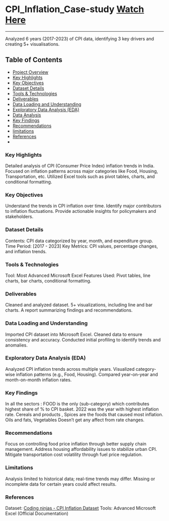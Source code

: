 # CPI_Inflation_Case-study [Watch Here](https://docs.google.com/spreadsheets/d/1-6yY8VMKGDovA0BkHGjZeUiVrZHtE-FO/edit?usp=drive_link&ouid=113571536335636911942&rtpof=true&sd=true)
---
Analyzed 6 years (2017-2023) of CPI data, identifying 3 key drivers and creating 5+ visualisations.

## Table of Contents
- [Project Overview](#Project-Overview)
- [Key Highlights](#Key-Highlights)
- [Key Objectives](#Key-Objectives)
- [Dataset Details](#Dataset-Details)
- [Tools & Technologies](#Tools-&Technologies)
- [Deliverables](#The-Deliverables)
- [Data Loading and Understanding](#Data-Loading-&Understanding)
- [Exploratory Data Analysis (EDA)](#Exploratory-Data-Analysis (EDA))
- [Data Analysis](#Data-Analysis)
- [Key Findings](#Key-Findings)
- [Recommendations](#The-Recommendations)
- [limitations](#The-limitations)
- [References](#The-References)
- 
### Key Highlights
Detailed analysis of CPI (Consumer Price Index) inflation trends in India.
Focused on inflation patterns across major categories like Food, Housing, Transportation, etc.
Utilized Excel tools such as pivot tables, charts, and conditional formatting.

### Key Objectives
Understand the trends in CPI inflation over time.
Identify major contributors to inflation fluctuations.
Provide actionable insights for policymakers and stakeholders.

### Dataset Details
Contents: CPI data categorized by year, month, and expenditure group.
Time Period: [2017 - 2023]
Key Metrics: CPI values, percentage changes, and inflation trends.

### Tools & Technologies
Tool: Most Advanced Microsoft Excel
Features Used: Pivot tables, line charts, bar charts, conditional formatting.

### Deliverables
Cleaned and analyzed dataset.
5+ visualizations, including line and bar charts.
A report summarizing findings and recommendations.

### Data Loading and Understanding
Imported CPI dataset into Microsoft Excel.
Cleaned data to ensure consistency and accuracy.
Conducted initial profiling to identify trends and anomalies.

### Exploratory Data Analysis (EDA)
Analyzed CPI inflation trends across multiple years.
Visualized category-wise inflation patterns (e.g., Food, Housing).
Compared year-on-year and month-on-month inflation rates.

### Key Findings
In all the sectors : FOOD is the only (sub-category) which contributes highest share of % to CPI basket.
2022 was the year with highest inflation rate.
Cereals and products , Spices are the foods that caused most inflation.
Oils and fats, Vegetables Doesn’t get any affect from rate changes.

### Recommendations
Focus on controlling food price inflation through better supply chain management.
Address housing affordability issues to stabilize urban CPI.
Mitigate transportation cost volatility through fuel price regulation.

### Limitations
Analysis limited to historical data; real-time trends may differ.
Missing or incomplete data for certain years could affect results.

### References
Dataset: [Coding ninjas - CPI Inflation Dataset](https://classroom.codingninjas.com/app/classroom/me/25145/content/679708/offering/11053529)
Tools: Advanced Microsoft Excel (Official Documentation)
